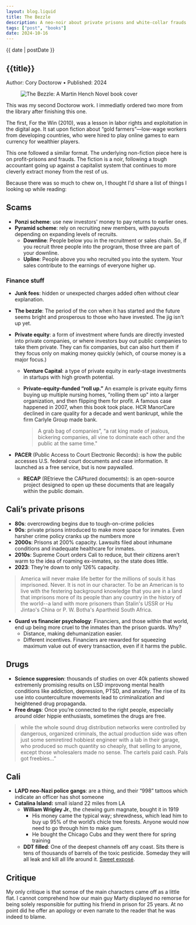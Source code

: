 ```yaml
---
layout: blog.liquid
title: The Bezzle
description: A neo-noir about private prisons and white-collar frauds
tags: ["post", "books"]
date: 2024-10-16
---
```



<section class="hero"><time class="meta-date" datetime="{{ date | postDate }}">{{ date | postDate }}</time>

# {{title}}

Author: Cory Doctorow  • Published: 2024

</section>

<section>
    <div class="content-inner">


<figure>
    <picture class="cover">
        <source srcset="https://images-na.ssl-images-amazon.com/images/P/B0C1X73SYZ.01._SX360_SCLZZZZZZZ_.jpg.jpg" type="image/jpg">
        <img src="https://images-na.ssl-images-amazon.com/images/P/B0C1X73SYZ.01._SX360_SCLZZZZZZZ_.jpg" alt="The Bezzle: A Martin Hench Novel book cover" >
    </picture>
</figure>


This was my second Doctorow work. I immediatly ordered two more from the library after finishing this one. 

The first, For the Win (2010), was a lesson in labor rights and exploitation in the digital age. It sat upon  fiction about “gold farmers”—low-wage workers from developing countries, who were hired to play online games to earn currency for wealthier players.


This one followed a similar format. The underlying non-fiction piece here is on profit-prisons and frauds. The fiction is a noir, following a tough accountant going up against a capitalist system that continues to more cleverly extract money from the rest of us.



Because there was so much to chew on, I thought I'd share a list of things I looking up while reading: 

## Scams

- **Ponzi scheme**: use new investors' money to pay returns to earlier ones.
- **Pyramid scheme**: rely on recruiting new members, with payouts depending on expanding levels of recruits.
    - **Downline**: People below you in the recruitment or sales chain. So, if you recruit three people into the program, those three are part of your downline. 
    - **Upline**: People above you who recruited you into the system. Your sales contribute to the earnings of everyone higher up.

### Finance stuff
    
- **Junk fees**: hidden or unexpected charges added often without clear explanation. 
- **The bezzle**: The period of the con when it has started and the future seems bright and prosperous to those who have invested. The jig isn't up yet. 
- **Private equity**: a form of investment where funds are directly invested into private companies, or where investors buy out public companies to take them private. They can fix companies, but can also hurt them if they focus only on making money quickly (which, of course money is a major focus.)
    - **Venture Capital**: a type of private equity in early-stage investments in startups with high growth potential.
    - **Private–equity–funded “roll up.”** An example is private equity firms buying up multiple nursing homes, "rolling them up" into a larger organization, and then flipping them for profit. A famous case happened in 2007, when this book took place. HCR ManorCare declined in care quality for a decade and went bankrupt, while the firm Carlyle Group made bank.

        > A grab bag of companies”, “a rat king made of jealous, bickering companies, all vine to dominate each other and the public at the same time."
    
    
- **PACER** (Public Access to Court Electronic Records): is how the public accesses U.S. federal court documents and case information. It launched as a free service, but is now paywalled.
    + **RECAP** (REtrieve the CAPtured documents): is an open-source project designed to open up these documents that are leagally within the public domain. 


## Cali’s private prisons


- **80s**: overcrowding begins due to tough-on-crime policies
- **90s**: private prisons introduced to make more space for inmates. Even harsher crime policy cranks up the numbers more
- **2000s**: Prisons at 200% capacity. Lawsuits filed about inhumane conditions and inadequate healthcare for inmates.
- **2010s**: Supreme Court orders Cali to reduce, but their citizens aren’t warm to the idea of roaming ex-inmates, so the state does little.
- **2023**: They’re down to only 126% capacity.


> America will never make life better for the millions of souls it has imprisoned. Never. It is not in our character. To be an American is to live with the festering background knowledge that you are in a land that imprisons more of its people than any country in the history of the world--a land with more prisoners than Stalin's USSR or Hu Jintao's China or P. W. Botha's Apartheid South Africa.


- **Guard vs financier psychology**: Financiers, and those within that world, end up being more cruel to the inmates than the prison guards. Why?
    - Distance, making dehumanization easier.
    - Different incentives. Financiers are rewarded for squeezing maximum value out of every transaction, even if it harms the public.


## Drugs
- **Science suppresion**: thousands of studies on over 40k patients showed extremenly promising results on LSD improvong mental health conditions like addiction, depression, PTSD, and anxiety. The rise of its use into counterculture movements lead to criminalization and heightened drug propaganda.
- **Free drugs**: Once you’re connected to the right people, especially around older hippie enthusiasts, sometimes the drugs are free. 

> while the whole sound drug distribution networks were controlled by dangerous, organized criminals, the actual production side was often just some semiretired hobbiest engineer with a lab in their garage, who produced so much quantity so cheaply, that selling to anyone, except those wholesalers made no sense. The cartels paid cash. Pals got freebies...”


## Cali
- **LAPD neo-Nazi police gangs**: are a thing, and their “998” tattoos which indicate an officer has shot someone
- **Catalina Island:** small island 22 miles from LA
    - **William Wrigley Jr.**, the chewing gum magnate, bought it in 1919
        - His money came the typical way; shrewdness, which lead him to buy up 95% of the world’s chicle tree forests. Anyone would now need to go through him to make gum.
        - He bought the Chicago Cubs and they went there for spring training
    - **DDT filled**: One of the deepest channels off any coast. Sits there is tens of thousands of barrels of the toxic pesticide. Someday they will all leak and kill all life around it. [Sweet exposé](https://www.latimes.com/projects/la-coast-ddt-dumping-ground/).

    
## Critique
My only critique is that somse of the main characters came off as a little flat. I cannot comprehend how our main guy Marty displayed no remorse for being solely responsible for putting his friend in prison for 25 years. At no point did he offer an apology or even narrate to the reader that he was indeed to blame.



